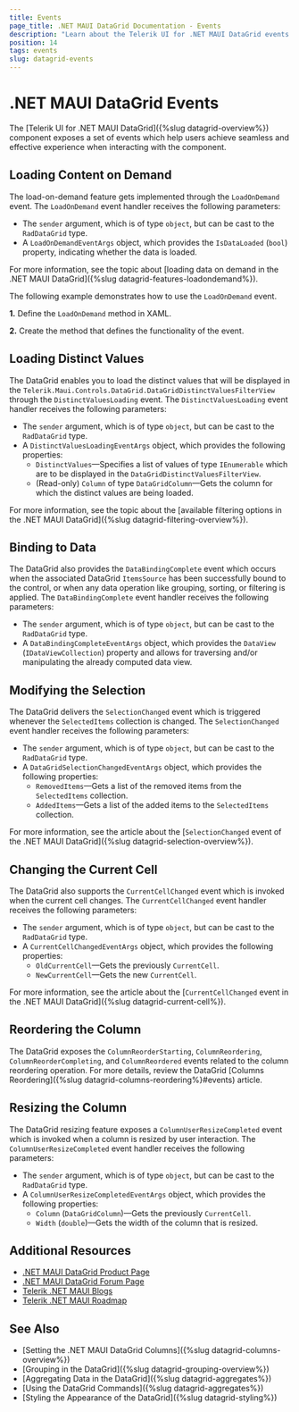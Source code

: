 ```yaml
---
title: Events
page_title: .NET MAUI DataGrid Documentation - Events
description: "Learn about the Telerik UI for .NET MAUI DataGrid events and how to achieve various scenarios upon user interaction such as loading content on demand, binding to data, modifying group collections, and more."
position: 14
tags: events
slug: datagrid-events
---
```


# .NET MAUI DataGrid Events

The [Telerik UI for .NET MAUI DataGrid]({%slug datagrid-overview%}) component exposes a set of events which help users achieve seamless and effective experience when interacting with the component.

## Loading Content on Demand

The load-on-demand feature gets implemented through the `LoadOnDemand` event. The `LoadOnDemand` event handler receives the following parameters:
* The `sender` argument, which is of type `object`, but can be cast to the `RadDataGrid` type.
* A `LoadOnDemandEventArgs` object, which provides the `IsDataLoaded` (`bool`) property, indicating whether the data is loaded.

For more information, see the topic about [loading data on demand in the .NET MAUI DataGrid]({%slug datagrid-features-loadondemand%}).

The following example demonstrates how to use the `LoadOnDemand` event.

**1.** Define the `LoadOnDemand` method in XAML.

<snippet id ='datagrid-loadondemand-event-xaml'/>

**2.** Create the method that defines the functionality of the event.

<snippet id='datagrid-loadondemand-event-csharp'/>

## Loading Distinct Values

The DataGrid enables you to load the distinct values that will be displayed in the `Telerik.Maui.Controls.DataGrid.DataGridDistinctValuesFilterView` through the `DistinctValuesLoading` event. The `DistinctValuesLoading` event handler receives the following parameters:

* The `sender` argument, which is of type `object`, but can be cast to the `RadDataGrid` type.
* A `DistinctValuesLoadingEventArgs` object, which provides the following properties:
	- `DistinctValues`&mdash;Specifies a list of values of type `IEnumerable` which are to be displayed in the `DataGridDistinctValuesFilterView`.
	- (Read-only) `Column` of type `DataGridColumn`&mdash;Gets the column for which the distinct values are being loaded.

For more information, see the topic about the [available filtering options in the .NET MAUI DataGrid]({%slug datagrid-filtering-overview%}).

## Binding to Data

The DataGrid also provides the `DataBindingComplete` event which occurs when the associated DataGrid `ItemsSource` has been successfully bound to the control, or when any data operation like grouping, sorting, or filtering is applied. The `DataBindingComplete` event handler receives the following parameters:

* The `sender` argument, which is of type `object`, but can be cast to the `RadDataGrid` type.
* A `DataBindingCompleteEventArgs` object, which provides the `DataView` (`IDataViewCollection`) property and allows for traversing and/or manipulating the already computed data view.

## Modifying the Selection

The DataGrid delivers the `SelectionChanged` event which is triggered whenever the `SelectedItems` collection is changed. The `SelectionChanged` event handler receives the following parameters:
* The `sender` argument, which is of type `object`, but can be cast to the `RadDataGrid` type.
* A `DataGridSelectionChangedEventArgs` object, which provides the following properties:
	- `RemovedItems`&mdash;Gets a list of the removed items from the `SelectedItems` collection.
	- `AddedItems`&mdash;Gets a list of the added items to the `SelectedItems` collection.

For more information, see the article about the [`SelectionChanged` event of the .NET MAUI DataGrid]({%slug datagrid-selection-overview%}).

## Changing the Current Cell

The DataGrid also supports the `CurrentCellChanged` event which is invoked when the current cell changes. The `CurrentCellChanged` event handler receives the following parameters:

* The `sender` argument, which is of type `object`, but can be cast to the `RadDataGrid` type.
* A `CurrentCellChangedEventArgs` object, which provides the following properties:
	- `OldCurrentCell`&mdash;Gets the previously `CurrentCell`.
	- `NewCurrentCell`&mdash;Gets the new `CurrentCell`.

For more information, see the article about the [`CurrentCellChanged` event in the .NET MAUI DataGrid]({%slug datagrid-current-cell%}).

## Reordering the Column

The DataGrid exposes the `ColumnReorderStarting`, `ColumnReordering`, `ColumnReorderCompleting`, and `ColumnReordered` events related to the column reordering operation. For more details, review the DataGrid [Columns Reordering]({%slug datagrid-columns-reordering%}#events) article. 

## Resizing the Column

The DataGrid resizing feature exposes a `ColumnUserResizeCompleted` event which is invoked when a column is resized by user interaction. The `ColumnUserResizeCompleted` event handler receives the following parameters:
* The `sender` argument, which is of type `object`, but can be cast to the `RadDataGrid` type.
* A `ColumnUserResizeCompletedEventArgs` object, which provides the following properties:
	- `Column` (`DataGridColumn`)&mdash;Gets the previously `CurrentCell`.
	- `Width` (`double`)&mdash;Gets the width of the column that is resized.

## Additional Resources

- [.NET MAUI DataGrid Product Page](https://www.telerik.com/maui-ui/datagrid)
- [.NET MAUI DataGrid Forum Page](https://www.telerik.com/forums/maui?tagId=1801)
- [Telerik .NET MAUI Blogs](https://www.telerik.com/blogs/mobile-net-maui)
- [Telerik .NET MAUI Roadmap](https://www.telerik.com/support/whats-new/maui-ui/roadmap)

## See Also

- [Setting the .NET MAUI DataGrid Columns]({%slug datagrid-columns-overview%})
- [Grouping in the DataGrid]({%slug datagrid-grouping-overview%})
- [Aggregating Data in the DataGrid]({%slug datagrid-aggregates%})
- [Using the DataGrid Commands]({%slug datagrid-aggregates%})
- [Styling the Appearance of the DataGrid]({%slug datagrid-styling%})

